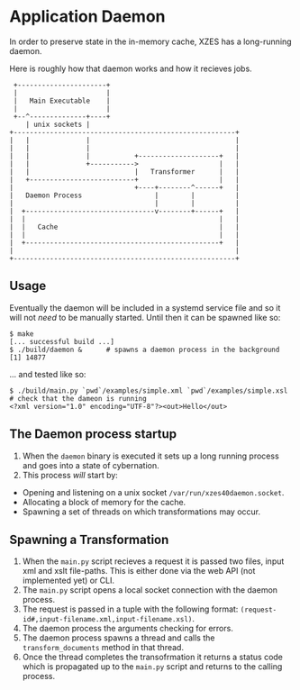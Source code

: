 # Application Daemon

In order to preserve state in the in-memory cache, XZES has a long-running daemon.

Here is roughly how that daemon works and how it recieves jobs.

```
 +----------------------+
 |                      |
 |   Main Executable    |
 |                      |
 +--^--------------+----+
    | unix sockets |
+-------------------------------------------------------+
|   |              |                                    |
|   |              |                                    |
|   |              |           +--------------------+   |
|   |              +----------->                    |   |
|   |                          |   Transformer      |   |
|   +--------------------------+                    |   |
|                              +----+--------^------+   |
|   Daemon Process                  |        |          |
|                                   |        |          |
|  +--------------------------------v--------+------+   |
|  |                                                |   |
|  |   Cache                                        |   |
|  |                                                |   |
|  +------------------------------------------------+   |
|                                                       |
+-------------------------------------------------------+
```

## Usage

Eventually the daemon will be included in a systemd service file and so it will not *need* to be manually started.
Until then it can be spawned like so:

```
$ make
[... successful build ...]
$ ./build/daemon &      # spawns a daemon process in the background
[1] 14877
```

... and tested like so:

```
$ ./build/main.py `pwd`/examples/simple.xml `pwd`/examples/simple.xsl # check that the dameon is running
<?xml version="1.0" encoding="UTF-8"?><out>Hello</out>
```

## The Daemon process startup

1. When the `daemon` binary is executed it sets up a long running process and goes into a state of cybernation.
2. This process *will* start by:
  - Opening and listening on a unix socket `/var/run/xzes40daemon.socket`.
  - Allocating a block of memory for the cache.
  - Spawning a set of threads on which transformations may occur.

## Spawning a Transformation

1. When the `main.py` script recieves a request it is passed two files, input xml and xslt file-paths.
   This is either done via the web API (not implemented yet) or CLI.
2. The `main.py` script opens a local socket connection with the daemon process.
3. The request is passed in a tuple with the following format: `(request-id#,input-filename.xml,input-filename.xsl)`.
4. The daemon process the arguments checking for errors.
5. The daemon process spawns a thread and calls the `transform_documents` method in that thread.
6. Once the thread completes the transofrmation it returns a status code which is propagated up to the `main.py` script and returns to the calling process.
